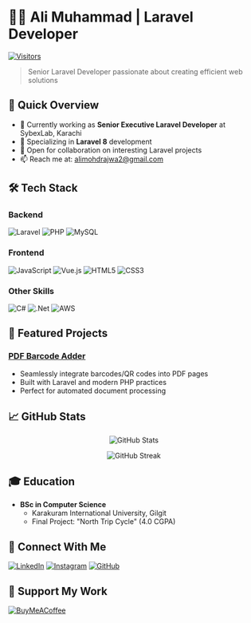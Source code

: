 # 👨‍💻 Ali Muhammad | Laravel Developer

[![Visitors](https://visitcount.itsvg.in/api?id=alirajwa5&icon=0&color=0)](https://visitcount.itsvg.in)

> Senior Laravel Developer passionate about creating efficient web solutions

## 🚀 Quick Overview

- 🔭 Currently working as **Senior Executive Laravel Developer** at SybexLab, Karachi
- 🌱 Specializing in **Laravel 8** development
- 💼 Open for collaboration on interesting Laravel projects
- 📫 Reach me at: alimohdrajwa2@gmail.com

## 🛠️ Tech Stack

### Backend
![Laravel](https://img.shields.io/badge/laravel-%23FF2D20.svg?style=for-the-badge&logo=laravel&logoColor=white)
![PHP](https://img.shields.io/badge/php-%23777BB4.svg?style=for-the-badge&logo=php&logoColor=white)
![MySQL](https://img.shields.io/badge/mysql-4479A1.svg?style=for-the-badge&logo=mysql&logoColor=white)

### Frontend
![JavaScript](https://img.shields.io/badge/javascript-%23323330.svg?style=for-the-badge&logo=javascript&logoColor=%23F7DF1E)
![Vue.js](https://img.shields.io/badge/vuejs-%2335495e.svg?style=for-the-badge&logo=vuedotjs&logoColor=%234FC08D)
![HTML5](https://img.shields.io/badge/html5-%23E34F26.svg?style=for-the-badge&logo=html5&logoColor=white)
![CSS3](https://img.shields.io/badge/css3-%231572B6.svg?style=for-the-badge&logo=css3&logoColor=white)

### Other Skills
![C#](https://img.shields.io/badge/c%23-%23239120.svg?style=for-the-badge&logo=csharp&logoColor=white)
![.Net](https://img.shields.io/badge/.NET-5C2D91?style=for-the-badge&logo=.net&logoColor=white)
![AWS](https://img.shields.io/badge/AWS-%23FF9900.svg?style=for-the-badge&logo=amazon-aws&logoColor=white)

## 🌟 Featured Projects

### [PDF Barcode Adder](https://github.com/alimohdrajwa/pdf-barcode-adder)
- Seamlessly integrate barcodes/QR codes into PDF pages
- Built with Laravel and modern PHP practices
- Perfect for automated document processing

## 📈 GitHub Stats

<p align="center">
  <img src="https://github-readme-stats.vercel.app/api?username=alirajwa5&theme=dark&hide_border=false&include_all_commits=true&count_private=true" alt="GitHub Stats" />
</p>

<p align="center">
  <img src="https://github-readme-streak-stats.herokuapp.com/?user=alirajwa5&theme=dark&hide_border=false" alt="GitHub Streak" />
</p>

## 🎓 Education

- **BSc in Computer Science**
  - Karakuram International University, Gilgit
  - Final Project: "North Trip Cycle" (4.0 CGPA)

## 🤝 Connect With Me

[![LinkedIn](https://img.shields.io/badge/LinkedIn-%230077B5.svg?logo=linkedin&logoColor=white)](https://www.linkedin.com/in/alimohdrajwa)
[![Instagram](https://img.shields.io/badge/Instagram-%23E4405F.svg?logo=Instagram&logoColor=white)](https://instagram.com/alimohdrajwa)
[![GitHub](https://img.shields.io/badge/GitHub-%23121011.svg?logo=github&logoColor=white)](https://github.com/alimohdrajwa)

## 💖 Support My Work

[![BuyMeACoffee](https://img.shields.io/badge/Buy%20Me%20a%20Coffee-ffdd00?style=for-the-badge&logo=buy-me-a-coffee&logoColor=black)](https://buymeacoffee.com/alimohdrajwa2)
